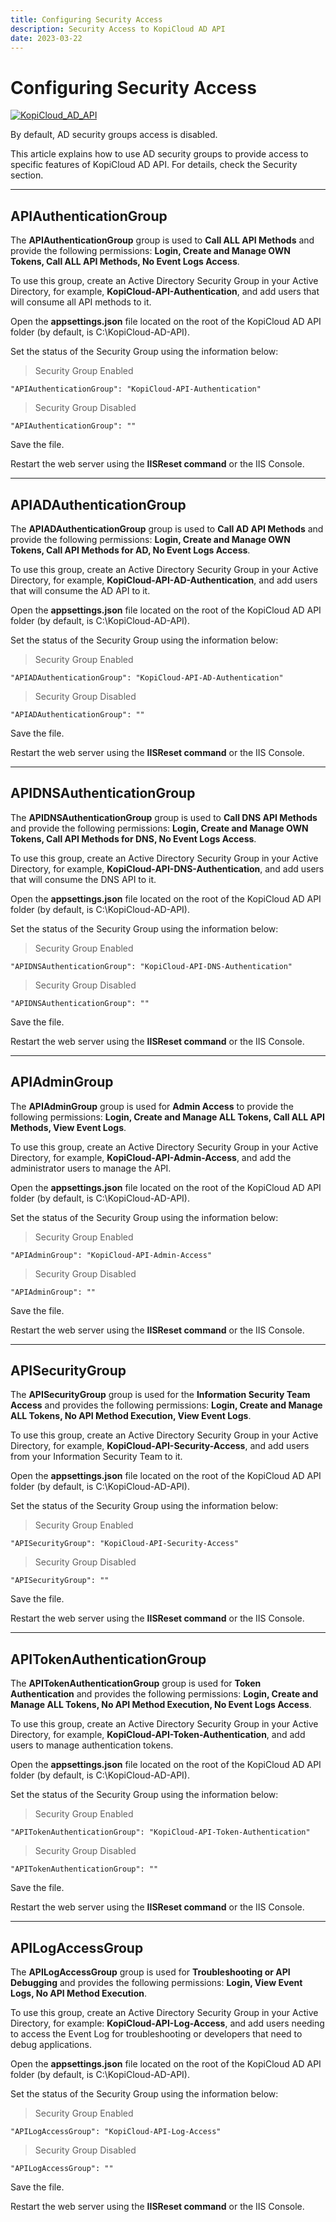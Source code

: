 ```yaml
---
title: Configuring Security Access
description: Security Access to KopiCloud AD API
date: 2023-03-22
---
```


# Configuring Security Access
[![KopiCloud_AD_API](https://img.shields.io/badge/kopiCloud_ad-v1.0+-blueviolet.svg)](https://www.kopicloud-ad-api.com)

By default, AD security groups access is disabled.

This article explains how to use AD security groups to provide access to specific features of KopiCloud AD API. For details, check the Security section.

----

## APIAuthenticationGroup

The **APIAuthenticationGroup** group is used to **Call ALL API Methods** and provide the following permissions: **Login, Create and Manage OWN Tokens, Call ALL API Methods, No Event Logs Access**.   

To use this group, create an Active Directory Security Group in your Active Directory, for example, **KopiCloud-API-Authentication**, and add users that will consume all API methods to it.

Open the **appsettings.json** file located on the root of the KopiCloud AD API folder (by default, is C:\KopiCloud-AD-API).

Set the status of the Security Group using the information below:

> Security Group Enabled

```
"APIAuthenticationGroup": "KopiCloud-API-Authentication"
```

> Security Group Disabled

```
"APIAuthenticationGroup": ""
```

Save the file.

Restart the web server using the **IISReset command** or the IIS Console.

----

## APIADAuthenticationGroup

The **APIADAuthenticationGroup** group is used to **Call AD API Methods** and provide the following permissions: **Login, Create and Manage OWN Tokens, Call API Methods for AD, No Event Logs Access**.   

To use this group, create an Active Directory Security Group in your Active Directory, for example, **KopiCloud-API-AD-Authentication**, and add users that will consume the AD API to it.

Open the **appsettings.json** file located on the root of the KopiCloud AD API folder (by default, is C:\KopiCloud-AD-API).

Set the status of the Security Group using the information below:

> Security Group Enabled

```
"APIADAuthenticationGroup": "KopiCloud-API-AD-Authentication"
```

> Security Group Disabled

```
"APIADAuthenticationGroup": ""
```

Save the file.

Restart the web server using the **IISReset command** or the IIS Console.

----

## APIDNSAuthenticationGroup

The **APIDNSAuthenticationGroup** group is used to **Call DNS API Methods** and provide the following permissions: **Login, Create and Manage OWN Tokens, Call API Methods for DNS, No Event Logs Access**.   

To use this group, create an Active Directory Security Group in your Active Directory, for example, **KopiCloud-API-DNS-Authentication**, and add users that will consume the DNS API to it.

Open the **appsettings.json** file located on the root of the KopiCloud AD API folder (by default, is C:\KopiCloud-AD-API).

Set the status of the Security Group using the information below:

> Security Group Enabled

```
"APIDNSAuthenticationGroup": "KopiCloud-API-DNS-Authentication"
```

> Security Group Disabled

```
"APIDNSAuthenticationGroup": ""
```

Save the file.

Restart the web server using the **IISReset command** or the IIS Console.

----

## APIAdminGroup

The **APIAdminGroup** group is used for **Admin Access** to provide the following permissions: **Login, Create and Manage ALL Tokens, Call ALL API Methods, View Event Logs**.   

To use this group, create an Active Directory Security Group in your Active Directory, for example, **KopiCloud-API-Admin-Access**, and add the administrator users to manage the API.

Open the **appsettings.json** file located on the root of the KopiCloud AD API folder (by default, is C:\KopiCloud-AD-API).

Set the status of the Security Group using the information below:

> Security Group Enabled

```
"APIAdminGroup": "KopiCloud-API-Admin-Access"
```

> Security Group Disabled

```
"APIAdminGroup": ""
```

Save the file.

Restart the web server using the **IISReset command** or the IIS Console.

----

## APISecurityGroup

The **APISecurityGroup** group is used for the **Information Security Team Access** and provides the following permissions: **Login, Create and Manage ALL Tokens, No API Method Execution, View Event Logs**.   

To use this group, create an Active Directory Security Group in your Active Directory, for example, **KopiCloud-API-Security-Access**, and add users from your Information Security Team to it.

Open the **appsettings.json** file located on the root of the KopiCloud AD API folder (by default, is C:\KopiCloud-AD-API).

Set the status of the Security Group using the information below:

> Security Group Enabled

```
"APISecurityGroup": "KopiCloud-API-Security-Access"
```

> Security Group Disabled

```
"APISecurityGroup": ""
```

Save the file.

Restart the web server using the **IISReset command** or the IIS Console.

---

## APITokenAuthenticationGroup

The **APITokenAuthenticationGroup** group is used for **Token Authentication** and provides the following permissions: **Login, Create and Manage ALL Tokens, No API Method Execution, No Event Logs Access**.   

To use this group, create an Active Directory Security Group in your Active Directory, for example, **KopiCloud-API-Token-Authentication**, and add users to manage authentication tokens.

Open the **appsettings.json** file located on the root of the KopiCloud AD API folder (by default, is C:\KopiCloud-AD-API).

Set the status of the Security Group using the information below:

> Security Group Enabled

```
"APITokenAuthenticationGroup": "KopiCloud-API-Token-Authentication"
```

> Security Group Disabled

```
"APITokenAuthenticationGroup": ""
```

Save the file.

Restart the web server using the **IISReset command** or the IIS Console.

---

## APILogAccessGroup

The **APILogAccessGroup** group is used for **Troubleshooting or API Debugging** and provides the following permissions: **Login, View Event Logs, No API Method Execution**. 

To use this group, create an Active Directory Security Group in your Active Directory, for example: **KopiCloud-API-Log-Access**,  and add users needing to access the Event Log for troubleshooting or developers that need to debug applications.

Open the **appsettings.json** file located on the root of the KopiCloud AD API folder (by default, is C:\KopiCloud-AD-API).

Set the status of the Security Group using the information below:

> Security Group Enabled

```
"APILogAccessGroup": "KopiCloud-API-Log-Access"
```

> Security Group Disabled

```
"APILogAccessGroup": ""
```

Save the file.

Restart the web server using the **IISReset command** or the IIS Console.
